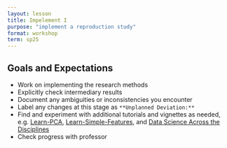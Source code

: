 ```yaml
---
layout: lesson
title: Impelement I
purpose: "implement a reproduction study"
format: workshop
term: sp25
---
```


## Goals and Expectations

- Work on implementing the research methods
- Explicitly check intermediary results
- Document any ambiguities or inconsistencies you encounter
- Label any changes at this stage as `**Unplanned Deviation:**`
- Find and experiment with additional tutorials and vignettes as needed, e.g. [Learn-PCA](https://github.com/opengisci/Learn-PCA),  [Learn-Simple-Features](https://github.com/opengisci/Learn-Simple-Features), and [Data Science Across the Disciplines](https://github.com/opengisci/dsad)
- Check progress with professor